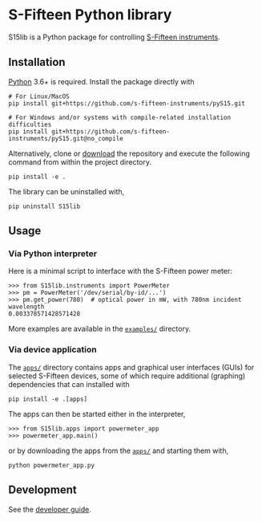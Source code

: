 # S-Fifteen Python library

S15lib is a Python package for controlling [S-Fifteen instruments](https://s-fifteen.com/).

## Installation

[Python](https://www.python.org) 3.6+ is required.
Install the package directly with

```
# For Linux/MacOS
pip install git+https://github.com/s-fifteen-instruments/pyS15.git

# For Windows and/or systems with compile-related installation difficulties
pip install git+https://github.com/s-fifteen-instruments/pyS15.git@no_compile
```

Alternatively, clone or [download](https://github.com/s-fifteen-instruments/pyS15/archive/refs/heads/master.zip)
the repository and execute the following
command from within the project directory.

```
pip install -e .
```

The library can be uninstalled with,

```
pip uninstall S15lib
```

## Usage

### Via Python interpreter

Here is a minimal script to interface with the S-Fifteen power meter:

```
>>> from S15lib.instruments import PowerMeter
>>> pm = PowerMeter('/dev/serial/by-id/...')
>>> pm.get_power(780)  # optical power in mW, with 780nm incident wavelength
0.003378571428571428
```

More examples are available in the [`examples/`](examples) directory.

### Via device application

The [`apps/`](S15lib/apps) directory contains apps and graphical user interfaces (GUIs) for
selected S-Fifteen devices, some of which require additional (graphing) dependencies that
can installed with

```
pip install -e .[apps]
```

The apps can then be started either in the interpreter,

```
>>> from S15lib.apps import powermeter_app
>>> powermeter_app.main()
```

or by downloading the apps from the [`apps/`](S15lib/apps) and starting them with,

```
python powermeter_app.py
```

## Development

See the [developer guide](docs/developer.md).
